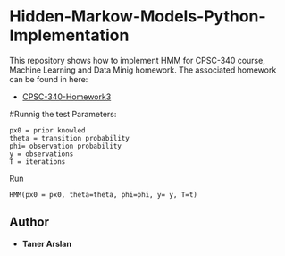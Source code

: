 # Hidden-Markow-Models-Python-Implementation
This repository shows how to implement HMM for CPSC-340 course, Machine Learning and Data Minig homework.
The associated homework can be found in here:
* [CPSC-340-Homework3](https://www.cs.ubc.ca/~nando/340-2012/lectures/homework3.pdf)


#Runnig the test
Parameters:
```
px0 = prior knowled
theta = transition probability
phi= observation probability
y = observations
T = iterations
```
Run

```
HMM(px0 = px0, theta=theta, phi=phi, y= y, T=t)
```

## Author

* **Taner Arslan** 